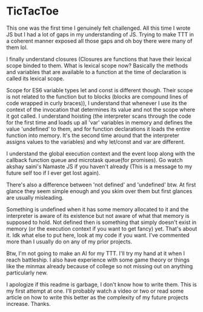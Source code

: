 # TicTacToe
This one was the first time I genuinely felt challenged. All this time I wrote JS but I had a lot of gaps in my understanding of JS.
Trying to make TTT in a coherent manner exposed all those gaps and oh boy there were many of them lol.

I finally understand closures (Closures are functions that have their lexical scope binded to them. What is lexical scope now? Basically the methods and variables that are available to a function at the time of declaration is called its lexical scope. 

Scope for ES6 variable types let and const is different though. Their scope is not related to the function but to blocks (blocks are compound lines of code wrapped in curly braces)), I understand that whenever I use its the context of the invocation that determines its value and not the scope where it got called. I understand hoisting (the interpreter scans through the code for the first time and loads up all 'var' variables in memory and defines the value 'undefined' to them, and for function declarations it loads the entire function into memory. It's the second time around that the interpreter assigns values to the variables) and why let/const and var are different. 

I understand the global execution context and the event loop along with the callback function queue and microtask queue(for promises). Go watch akshay saini's Namaste JS if you haven't already (This is a message to my future self too if I ever get lost again). 

There's also a difference between 'not defined' and 'undefined' btw. At first glance they seem simple enough and you skim over them but first glances are usually misleading. 

Something is undefined when it has some memory allocated to it and the interpreter is aware of its existence but not aware of what that memory is supposed to hold. Not defined then is something that simply doesn't exist in memory (or the execution context if you want to get fancy) yet. That's about it.
Idk what else to put here, look at my code if you want. I've commented more than I usually do on any of my prior projects.

Btw, I'm not going to make an AI for my TTT. I'll try my hand at it when I reach battleship. I also have experience with some game theory or things like the minmax already because of college so not missing out on anything particularly new.


I apologize if this readme is garbage, I don't know how to write them. This is my first attempt at one. I'll probably watch a video or two or read some article on how to write this better as the complexity of my future projects increase. Thanks.

